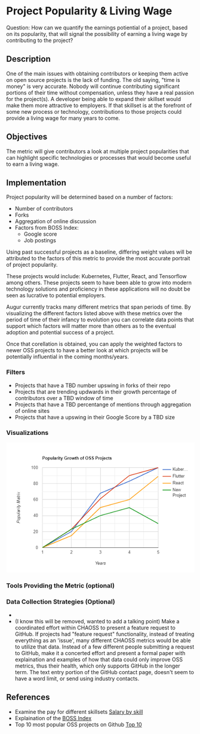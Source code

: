 # Project Popularity & Living Wage

Question: How can we quantify the earnings potiential of a project, based on its popularity, that will signal the possibility of earning a living wage by contributing to the project?

## Description

One of the main issues with obtaining contributors or keeping them active on open source projects is the lack of funding. The old saying, "time is money" is very accurate. Nobody will continue contributing significant portions of their time without compensation, unless they have a real passion for the project(s). A developer being able to expand their skillset would make them more attractive to employers. If that skillset is at the forefront of some new process or technology, contributions to those projects could provide a living wage for many years to come.

## Objectives

The metric will give contributors a look at multiple project popularities that can highlight specific technologies or processes that would become useful to earn a living wage.

## Implementation

Project popularity will be determined based on a number of factors:  
* Number of contributors  
* Forks  
* Aggregation of online discussion
* Factors from BOSS Index:  
	* Google score  
	* Job postings    

Using past successful projects as a baseline, differing weight values will be attributed to the factors of this metric to provide the most accurate portrait of project popularity.

These projects would include: Kubernetes, Flutter, React, and Tensorflow among others. These projects seem to have been able to grow into modern technology solutions and proficiency in these applications will no doubt be seen as lucrative to potential employers. 

Augur currently tracks many different metrics that span periods of time. By visualizing the different factors listed above with these metrics over the period of time of their infancy to evolution you can correlate data points that support which factors will matter more than others as to the eventual adoption and potential success of a project.

Once that corellation is obtained, you can apply the weighted factors to newer OSS projects to have a better look at which projects will be potentially influential in the coming months/years. 

### Filters  
* Projects that have a TBD number upswing in forks of their repo
* Projects that are trending updwards in their growth percentage of contributors over a TBD window of time
* Projects that have a TBD percentange of mentions through aggregation of online sites
* Projects that have a upswing in their Google Score by a TBD size


### Visualizations 

<img src="images/popularity-bar-graph.png">


### Tools Providing the Metric (optional)  




### Data Collection Strategies (Optional)  
* 
* (I know this will be removed, wanted to add a talking point) Make a coordinated effort within CHAOSS to present a feature request to GitHub. If projects had "feature request" functionality, instead of treating everything as an 'issue', many different CHAOSS metrics would be able to utilize that data. Instead of a few different people submitting a request to GitHub, make it a concerted effort and present a formal paper with explaination and examples of how that data could only improve OSS metrics, thus their health, which only supports GitHub in the longer term. The text entry portion of the GitHub contact page, doesn't seem to have a word limit, or send using industry contacts.



## References  

* Examine the pay for different skillsets [Salary by skill](http://payscale.com/research/US/Job=Software_Engineer/Skill)
* Explaination of the [BOSS Index](http://battery.com/powered/boss-index-tracking-explosive-growth-open-source-software/)
* Top 10 most popular OSS projects on Github [Top 10](http://insights.dice.com/2019/11/08/10-popular-open-source-projects-github)